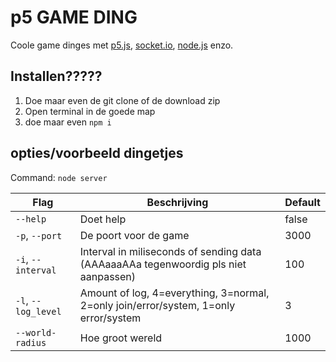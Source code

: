 # p5 GAME DING
Coole game dinges met [p5.js](https://p5js.org/), [socket.io](http://socket.io/), [node.js](https://nodejs.org) enzo.

## Installen?????
1. Doe maar even de git clone of de download zip
2. Open terminal in de goede map
3. doe maar even `npm i`

## opties/voorbeeld dingetjes
Command: `node server`

| Flag                | Beschrijving                                                                         | Default |
| ------------------- | ------------------------------------------------------------------------------------ | ------- |
| `--help`            | Doet help                                                                            | false   |
| `-p`, `--port`      | De poort voor de game                                                                | 3000    |
| `-i`, `--interval`  | Interval in miliseconds of sending data (AAAaaaAAa tegenwoordig pls niet aanpassen)  | 100     |
| `-l`, `--log_level` | Amount of log, 4=everything, 3=normal, 2=only join/error/system, 1=only error/system | 3       |
| `--world-radius`    | Hoe groot wereld                                                                     | 1000    |